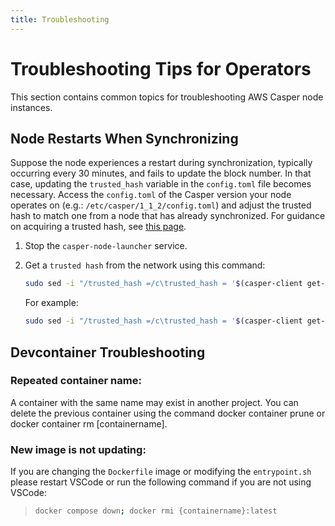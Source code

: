 ```yaml
---
title: Troubleshooting
---
```


# Troubleshooting Tips for Operators

This section contains common topics for troubleshooting AWS Casper node instances.

## Node Restarts When Synchronizing

Suppose the node experiences a restart during synchronization, typically occurring every 30 minutes, and fails to update the block number. In that case, updating the `trusted_hash` variable in the `config.toml` file becomes necessary. Access the `config.toml` of the Casper version your node operates on (e.g.: `/etc/casper/1_1_2/config.toml`) and adjust the trusted hash to match one from a node that has already synchronized. For guidance on acquiring a trusted hash, see [this page](../setup/install-node.md#getting-a-trusted-hash).

1. Stop the `casper-node-launcher` service.

2. Get a `trusted hash` from the network using this command:

    ```bash
    sudo sed -i "/trusted_hash =/c\trusted_hash = '$(casper-client get-block --node-address http://SYNCED_NODE_IP:7777/ -b BLOCK_NUMBER | jq -r .result.block.hash | tr -d '\n')'" /etc/casper/CASPER_VERSION/config.toml
    ```

    For example:

    ```bash
    sudo sed -i "/trusted_hash =/c\trusted_hash = '$(casper-client get-block --node-address http://3.136.227.9:7777/ -b 997478 | jq -r .result.block.hash | tr -d '\n')'" /etc/casper/1_5_2/config.toml
    ```

## Devcontainer Troubleshooting

### Repeated container name:

A container with the same name may exist in another project. You can delete the previous container using the command docker container prune or docker container rm [containername].

### New image is not updating:

If you are changing the `Dockerfile` image or modifying the `entrypoint.sh` please restart VSCode or run the following command if you are not using VSCode:

> ```bash
> docker compose down; docker rmi {containername}:latest
> ```
